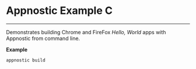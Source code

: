 # Appnostic Example C
-----

Demonstrates building Chrome and FireFox *Hello, World* apps with Appnostic from command line.

**Example**

`appnostic build`